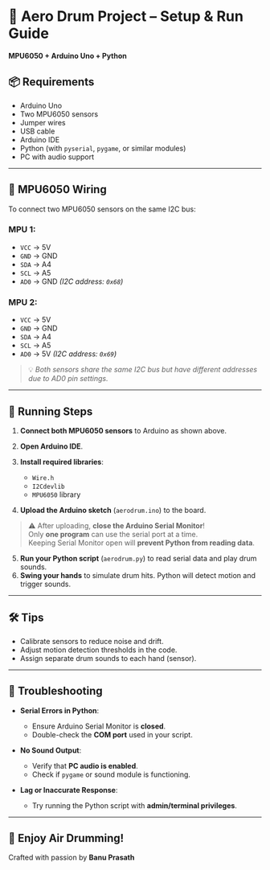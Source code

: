 # 🥁 Aero Drum Project – Setup & Run Guide  
**MPU6050 + Arduino Uno + Python**

## 📦 Requirements
- Arduino Uno  
- Two MPU6050 sensors  
- Jumper wires  
- USB cable  
- Arduino IDE  
- Python (with `pyserial`, `pygame`, or similar modules)  
- PC with audio support  

---

## 🔌 MPU6050 Wiring

To connect two MPU6050 sensors on the same I2C bus:

### MPU 1:
- `VCC`  → 5V  
- `GND`  → GND  
- `SDA`  → A4  
- `SCL`  → A5  
- `AD0`  → GND *(I2C address: `0x68`)*

### MPU 2:
- `VCC`  → 5V  
- `GND`  → GND  
- `SDA`  → A4  
- `SCL`  → A5  
- `AD0`  → 5V *(I2C address: `0x69`)*

> 💡 *Both sensors share the same I2C bus but have different addresses due to AD0 pin settings.*

---

## 🚀 Running Steps

1. **Connect both MPU6050 sensors** to Arduino as shown above.  
2. **Open Arduino IDE**.  
3. **Install required libraries**:  
   - `Wire.h`  
   - `I2Cdevlib`  
   - `MPU6050` library  

4. **Upload the Arduino sketch** (`aerodrum.ino`) to the board.

> ⚠️ After uploading, **close the Arduino Serial Monitor**!  
> Only **one program** can use the serial port at a time.  
> Keeping Serial Monitor open will **prevent Python from reading data**.

5. **Run your Python script** (`aerodrum.py`) to read serial data and play drum sounds.  
6. **Swing your hands** to simulate drum hits. Python will detect motion and trigger sounds.

---

## 🛠️ Tips
- Calibrate sensors to reduce noise and drift.  
- Adjust motion detection thresholds in the code.  
- Assign separate drum sounds to each hand (sensor).  

---

## 🧰 Troubleshooting

- **Serial Errors in Python**:  
  - Ensure Arduino Serial Monitor is **closed**.  
  - Double-check the **COM port** used in your script.

- **No Sound Output**:  
  - Verify that **PC audio is enabled**.  
  - Check if `pygame` or sound module is functioning.

- **Lag or Inaccurate Response**:  
  - Try running the Python script with **admin/terminal privileges**.

---

## 🎉 Enjoy Air Drumming!

Crafted with passion by **Banu Prasath**
